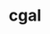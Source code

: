 ---
title: "cgal"
layout: cache
categories: [package, develop-2023-06-04]
meta: {"versions": ["4.13", "5.4.1"], "compilers": ["gcc@=11.1.0", "gcc@=12.3.0", "gcc@=7.3.1"], "oss": ["amzn2", "ubuntu20.04"], "platforms": ["linux"], "targets": ["aarch64", "icelake", "neoverse_n1", "neoverse_v1", "x86_64_v3"], "stacks": ["aws-isc", "aws-isc-aarch64", "aws-pcluster-icelake", "aws-pcluster-neoverse_n1", "aws-pcluster-neoverse_v1", "aws-pcluster-skylake", "e4s", "root"], "num_specs": 6, "num_specs_by_stack": {"root": 6, "aws-isc-aarch64": 2, "aws-pcluster-icelake": 1, "aws-pcluster-skylake": 1, "aws-pcluster-neoverse_v1": 1, "aws-pcluster-neoverse_n1": 1, "aws-isc": 1, "e4s": 1}}
spec_details: [{"hash": "35yngwdxjzcdbpoaw3wslqxzvcpl7ccx", "compiler": "gcc@=7.3.1", "versions": ["4.13"], "os": "amzn2", "platform": "linux", "target": "aarch64", "variants": ["build_system=cmake", "build_type=Release", "~core", "~demos", "+eigen", "generator=make", "~header_only", "~imageio", "~ipo", "+shared"], "stacks": ["root", "aws-isc-aarch64"], "size": "-", "tarball": "https://binaries.spack.io/releases/develop-2023-06-04/build_cache/linux-amzn2-aarch64/gcc-7.3.1/cgal-4.13/linux-amzn2-aarch64-gcc-7.3.1-cgal-4.13-35yngwdxjzcdbpoaw3wslqxzvcpl7ccx.spack"}, {"hash": "mydkgzfdhxazhsq53n7gm2alkg5q2xf6", "compiler": "gcc@=12.3.0", "versions": ["4.13"], "os": "amzn2", "platform": "linux", "target": "icelake", "variants": ["build_system=cmake", "build_type=Release", "~core", "~demos", "+eigen", "generator=make", "~header_only", "~imageio", "~ipo", "+shared"], "stacks": ["aws-pcluster-icelake", "aws-pcluster-skylake", "root"], "size": "-", "tarball": "https://binaries.spack.io/releases/develop-2023-06-04/build_cache/linux-amzn2-icelake/gcc-12.3.0/cgal-4.13/linux-amzn2-icelake-gcc-12.3.0-cgal-4.13-mydkgzfdhxazhsq53n7gm2alkg5q2xf6.spack"}, {"hash": "35qfb2t6oeryizmaqebmfyygqyggxehz", "compiler": "gcc@=7.3.1", "versions": ["4.13"], "os": "amzn2", "platform": "linux", "target": "neoverse_n1", "variants": ["build_system=cmake", "build_type=Release", "~core", "~demos", "+eigen", "generator=make", "~header_only", "~imageio", "~ipo", "+shared"], "stacks": ["root", "aws-isc-aarch64"], "size": "-", "tarball": "https://binaries.spack.io/releases/develop-2023-06-04/build_cache/linux-amzn2-neoverse_n1/gcc-7.3.1/cgal-4.13/linux-amzn2-neoverse_n1-gcc-7.3.1-cgal-4.13-35qfb2t6oeryizmaqebmfyygqyggxehz.spack"}, {"hash": "lsucwmys26eqds6nyscle4j64nofi7hy", "compiler": "gcc@=12.3.0", "versions": ["4.13"], "os": "amzn2", "platform": "linux", "target": "neoverse_v1", "variants": ["build_system=cmake", "build_type=Release", "~core", "~demos", "+eigen", "generator=make", "~header_only", "~imageio", "~ipo", "+shared"], "stacks": ["root", "aws-pcluster-neoverse_v1", "aws-pcluster-neoverse_n1"], "size": "-", "tarball": "https://binaries.spack.io/releases/develop-2023-06-04/build_cache/linux-amzn2-neoverse_v1/gcc-12.3.0/cgal-4.13/linux-amzn2-neoverse_v1-gcc-12.3.0-cgal-4.13-lsucwmys26eqds6nyscle4j64nofi7hy.spack"}, {"hash": "otlc3nnk7wzipiig7v2nwxshkixuvhc3", "compiler": "gcc@=7.3.1", "versions": ["4.13"], "os": "amzn2", "platform": "linux", "target": "x86_64_v3", "variants": ["build_system=cmake", "build_type=Release", "~core", "~demos", "+eigen", "generator=make", "~header_only", "~imageio", "~ipo", "+shared"], "stacks": ["root", "aws-isc"], "size": "-", "tarball": "https://binaries.spack.io/releases/develop-2023-06-04/build_cache/linux-amzn2-x86_64_v3/gcc-7.3.1/cgal-4.13/linux-amzn2-x86_64_v3-gcc-7.3.1-cgal-4.13-otlc3nnk7wzipiig7v2nwxshkixuvhc3.spack"}, {"hash": "5cdzqbxhdnkvtyqk7lbffoolb3c4xahm", "compiler": "gcc@=11.1.0", "versions": ["5.4.1"], "os": "ubuntu20.04", "platform": "linux", "target": "x86_64_v3", "variants": ["build_system=cmake", "build_type=Release", "~core", "~demos", "+eigen", "generator=make", "~header_only", "~imageio", "~ipo", "+shared"], "stacks": ["root", "e4s"], "size": "-", "tarball": "https://binaries.spack.io/releases/develop-2023-06-04/build_cache/linux-ubuntu20.04-x86_64_v3/gcc-11.1.0/cgal-5.4.1/linux-ubuntu20.04-x86_64_v3-gcc-11.1.0-cgal-5.4.1-5cdzqbxhdnkvtyqk7lbffoolb3c4xahm.spack"}]
---